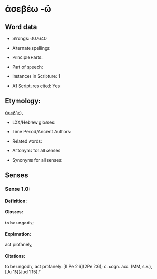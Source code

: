 # ἀσεβέω -ῶ

<!-- Status: S2=NeedsEdits -->
<!-- Lexica used for edits:   -->

## Word data

* Strongs: G07640

* Alternate spellings:



* Principle Parts: 


* Part of speech: 


* Instances in Scripture: 1

* All Scriptures cited: Yes

## Etymology: 

[ἀσεβής]()),

* LXX/Hebrew glosses: 


* Time Period/Ancient Authors: 


* Related words: 

* Antonyms for all senses

* Synonyms for all senses: 


## Senses 


### Sense  1.0: 

#### Definition: 

#### Glosses: 

to be ungodly; 

#### Explanation: 

act profanely; 

#### Citations: 

to be ungodly, act profanely: [II Pe 2:6](2Pe 2:6); c. cogn. acc. (MM, s.v.), [Ju 15](Jud 1:15).†
